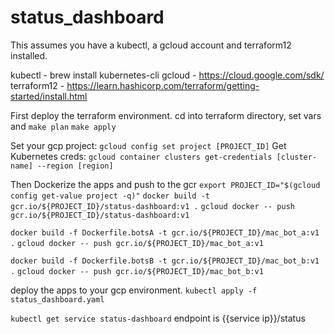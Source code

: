 # status_dashboard

This assumes you have a kubectl, a gcloud account and terraform12 installed.

kubectl - brew install kubernetes-cli
gcloud - https://cloud.google.com/sdk/
terraform12 - https://learn.hashicorp.com/terraform/getting-started/install.html

First deploy the terraform environment. cd into terraform directory, set vars and 
`make plan`
`make apply`

Set your gcp project: `gcloud config set project [PROJECT_ID]`
Get Kubernetes creds: `gcloud container clusters get-credentials [cluster-name] --region [region]`


Then Dockerize the apps and push to the gcr
`export PROJECT_ID="$(gcloud config get-value project -q)"`
`docker build -t gcr.io/${PROJECT_ID}/status-dashboard:v1 .`
`gcloud docker -- push gcr.io/${PROJECT_ID}/status-dashboard:v1`

`docker build -f Dockerfile.botsA -t gcr.io/${PROJECT_ID}/mac_bot_a:v1 .`
`gcloud docker -- push gcr.io/${PROJECT_ID}/mac_bot_a:v1`

`docker build -f Dockerfile.botsB -t gcr.io/${PROJECT_ID}/mac_bot_b:v1 .`
`gcloud docker -- push gcr.io/${PROJECT_ID}/mac_bot_b:v1`

deploy the apps to your gcp environment.
`kubectl apply -f status_dashboard.yaml`

`kubectl get service status-dashboard`
endpoint is {{service ip}}/status
